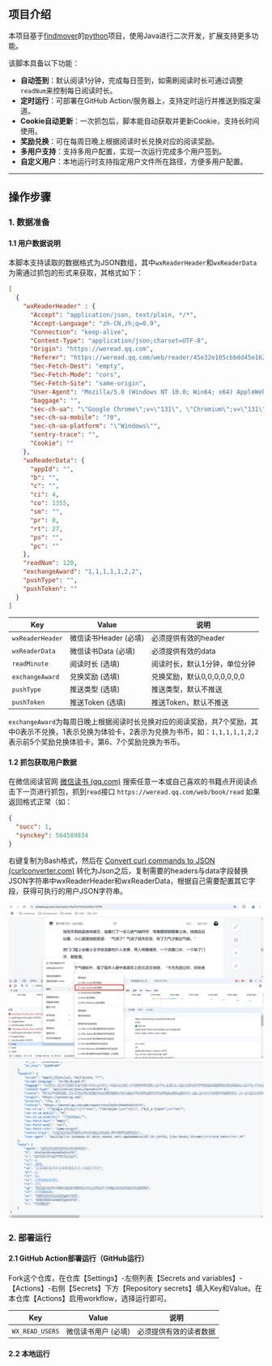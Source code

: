 
## 项目介绍 
本项目基于[findmover](https://github.com/findmover)的[python](https://github.com/findmover/wxread)项目，使用Java进行二次开发，扩展支持更多功能。

该脚本具备以下功能：

- **自动签到**：默认阅读1分钟，完成每日签到，如需刷阅读时长可通过调整`readNum`来控制每日阅读时长。
- **定时运行**：可部署在GitHub Action/服务器上，支持定时运行并推送到指定渠道。
- **Cookie自动更新**：一次抓包后，脚本能自动获取并更新Cookie，支持长时间使用。
- **奖励兑换**：可在每周日晚上根据阅读时长兑换对应的阅读奖励。
- **多用户支持**：支持多用户配置，实现一次运行完成多个用户签到。
- **自定义用户**：本地运行时支持指定用户文件所在路径，方便多用户配置。

***
## 操作步骤

### 1. 数据准备
#### 1.1 用户数据说明

本脚本支持读取的数据格式为JSON数组，其中`wxReaderHeader`和`wxReaderData`为需通过抓包的形式来获取，其格式如下：
```json
[
  {
    "wxReaderHeader" : {
      "Accept": "application/json, text/plain, */*",
      "Accept-Language": "zh-CN,zh;q=0.9",
      "Connection": "keep-alive",
      "Content-Type": "application/json;charset=UTF-8",
      "Origin": "https://weread.qq.com",
      "Referer": "https://weread.qq.com/web/reader/45e32e105cbbdd45e162ff9",
      "Sec-Fetch-Dest": "empty",
      "Sec-Fetch-Mode": "cors",
      "Sec-Fetch-Site": "same-origin",
      "User-Agent": "Mozilla/5.0 (Windows NT 10.0; Win64; x64) AppleWebKit/537.36 (KHTML, like Gecko) Chrome/131.0.0.0 Safari/537.36",
      "baggage": "",
      "sec-ch-ua": "\"Google Chrome\";v=\"131\", \"Chromium\";v=\"131\", \"Not_A Brand\";v=\"24\"",
      "sec-ch-ua-mobile": "?0",
      "sec-ch-ua-platform": "\"Windows\"",
      "sentry-trace": "",
      "Cookie": ""
    },
    "wxReaderData": {
      "appId": "",
      "b": "",
      "c": "",
      "ci": 4,
      "co": 1355,
      "sm": "",
      "pr": 0,
      "rt": 27,
      "ps": "",
      "pc": ""
    },
    "readNum": 120,
    "exchangeAward": "1,1,1,1,1,2,2",
    "pushType": "",
    "pushToken": ""
  }
]
```
| Key              | Value           | 说明                   |
|------------------|-----------------|----------------------|
| `wxReaderHeader` | 微信读书Header (必填) | 必须提供有效的header        |
| `wxReaderData`   | 微信读书Data (必填)   | 必须提供有效的data          |
| `readMinute`     | 阅读时长 (选填)       | 阅读时长，默认1分钟，单位分钟      |
| `exchangeAward`  | 兑换奖励 (选填)       | 兑换奖励，默认0,0,0,0,0,0,0 |
| `pushType`       | 推送类型 (选填)       | 推送类型，默认不推送           |
| `pushToken`      | 推送Token (选填)    | 推送Token，默认不推送        |
`exchangeAward`为每周日晚上根据阅读时长兑换对应的阅读奖励，共7个奖励，其中0表示不兑换，1表示兑换为体验卡，2表示为兑换为书币，如：`1,1,1,1,1,2,2`表示前5个奖励兑换体验卡，第6、7个奖励兑换为书币。
#### 1.2 抓包获取用户数据
在微信阅读官网 [微信读书 (qq.com)](https://weread.qq.com/) 搜索任意一本或自己喜欢的书籍点开阅读点击下一页进行抓包，抓到`read`接口 `https://weread.qq.com/web/book/read` 如果返回格式正常（如：
```json
{
  "succ": 1,
  "synckey": 564589834
}
```
右键复制为Bash格式，然后在 [Convert curl commands to JSON (curlconverter.com)](https://curlconverter.com/json/) 转化为Json之后，复制需要的headers与data字段替换JSON字符串中wxReaderHeader和wxReaderData，根据自己需要配置其它字段，获得可执行的用户JSON字符串。
![抓包图片](./.picture/1.png)
![抓包图片](./.picture/2.png)

### 2. 部署运行
#### 2.1 GitHub Action部署运行（GitHub运行）

Fork这个仓库，在仓库【Settings】-左侧列表【Secrets and variables】-【Actions】-右侧【Secrets】下方【Repository secrets】填入Key和Value。在本仓库【Actions】启用workflow，选择运行即可。

| Key             | Value       | 说明          |
|-----------------|-------------|-------------|
| `WX_READ_USERS` | 微信读书用户 (必填) | 必须提供有效的读者数据 |

#### 2.2 本地运行
